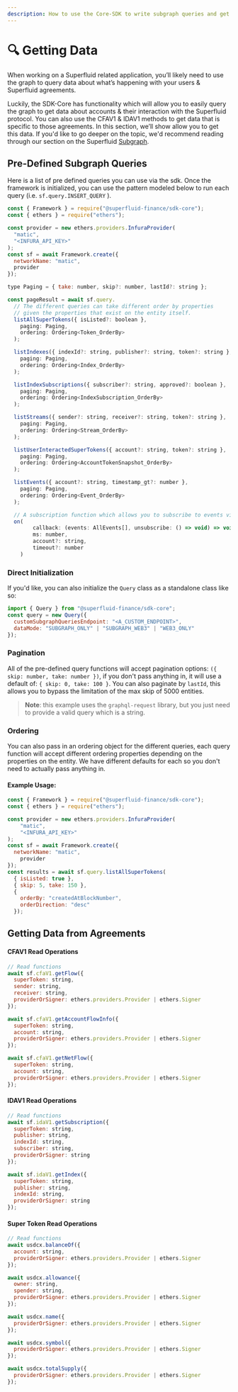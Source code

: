 ```yaml
---
description: How to use the Core-SDK to write subgraph queries and get account data
---
```


# 🔍 Getting Data

When working on a Superfluid related application, you’ll likely need to use the graph to query data about what’s happening with your users & Superfluid agreements.

Luckily, the SDK-Core has functionality which will allow you to easily query the graph to get data about accounts & their interaction with the Superfluid protocol. You can also use the CFAV1 & IDAV1 methods to get data that is specific to those agreements. In this section, we’ll show allow you to get this data. If you'd like to go deeper on the topic, we'd recommend reading through our section on the Superfluid [Subgraph](../../subgraph.md).&#x20;

## Pre-Defined Subgraph Queries

Here is a list of pre defined queries you can use via the sdk. Once the framework is initialized, you can use the pattern modeled below to run each query (i.e. `sf.query.INSERT_QUERY` ).

```javascript
const { Framework } = require("@superfluid-finance/sdk-core");
const { ethers } = require("ethers");

const provider = new ethers.providers.InfuraProvider(
  "matic",
  "<INFURA_API_KEY>"
);
const sf = await Framework.create({
  networkName: "matic",
  provider
});

type Paging = { take: number, skip?: number, lastId?: string };

const pageResult = await sf.query.
  // The different queries can take different order by properties 
  // given the properties that exist on the entity itself.
  listAllSuperTokens({ isListed?: boolean },
    paging: Paging,
    ordering: Ordering<Token_OrderBy>
  );

  listIndexes({ indexId?: string, publisher?: string, token?: string },
    paging: Paging,
    ordering: Ordering<Index_OrderBy>
  );

  listIndexSubscriptions({ subscriber?: string, approved?: boolean },
    paging: Paging,
    ordering: Ordering<IndexSubscription_OrderBy>
  );

  listStreams({ sender?: string, receiver?: string, token?: string },
    paging: Paging,
    ordering: Ordering<Stream_OrderBy>
  );

  listUserInteractedSuperTokens({ account?: string, token?: string },
    paging: Paging,
    ordering: Ordering<AccountTokenSnapshot_OrderBy>
  );

  listEvents({ account?: string, timestamp_gt?: number },
    paging: Paging,
    ordering: Ordering<Event_OrderBy>
  );

  // A subscription function which allows you to subscribe to events via polling.
  on(
        callback: (events: AllEvents[], unsubscribe: () => void) => void,
        ms: number,
        account?: string,
        timeout?: number
    )
```

### Direct Initialization

If you'd like, you can also initialize the `Query` class as a standalone class like so:

```javascript
import { Query } from "@superfluid-finance/sdk-core";
const query = new Query({
  customSubgraphQueriesEndpoint: "<A_CUSTOM_ENDPOINT>",
  dataMode: "SUBGRAPH_ONLY" | "SUBGRAPH_WEB3" | "WEB3_ONLY"
});
```

### Pagination

All of the pre-defined query functions will accept pagination options: `({ skip: number, take: number })`, if you don't pass anything in, it will use a default of: `{ skip: 0, take: 100 }`. You can also paginate by `lastId`, this allows you to bypass the limitation of the max skip of 5000 entities.

> **Note**: this example uses the `graphql-request` library, but you just need to provide a valid query which is a string.

### Ordering

You can also pass in an ordering object for the different queries, each query function will accept different ordering properties depending on the properties on the entity. We have different defaults for each so you don't need to actually pass anything in.

#### Example Usage:

```javascript
const { Framework } = require("@superfluid-finance/sdk-core");
const { ethers } = require("ethers");

const provider = new ethers.providers.InfuraProvider(
	"matic",
	"<INFURA_API_KEY>"
);
const sf = await Framework.create({
  networkName: "matic",
	provider
});
const results = await sf.query.listAllSuperTokens(
  { isListed: true },
  { skip: 5, take: 150 },
  {
    orderBy: "createdAtBlockNumber",
    orderDirection: "desc"
  });
```

## Getting Data from Agreements

#### CFAV1 Read Operations

```javascript
// Read functions
await sf.cfaV1.getFlow({
  superToken: string,
  sender: string,
  receiver: string,
  providerOrSigner: ethers.providers.Provider | ethers.Signer
});

await sf.cfaV1.getAccountFlowInfo({
  superToken: string,
  account: string,
  providerOrSigner: ethers.providers.Provider | ethers.Signer
});

await sf.cfaV1.getNetFlow({
  superToken: string,
  account: string,
  providerOrSigner: ethers.providers.Provider | ethers.Signer
});

```

#### IDAV1 Read Operations

```javascript
// Read functions
await sf.idaV1.getSubscription({
  superToken: string,
  publisher: string,
  indexId: string,
  subscriber: string,
  providerOrSigner: string
});

await sf.idaV1.getIndex({
  superToken: string,
  publisher: string,
  indexId: string,
  providerOrSigner: string
});
```

#### Super Token Read Operations

```javascript
// Read functions
await usdcx.balanceOf({
  account: string,
  providerOrSigner: ethers.providers.Provider | ethers.Signer
});

await usdcx.allowance({
  owner: string,
  spender: string,
  providerOrSigner: ethers.providers.Provider | ethers.Signer
});

await usdcx.name({
  providerOrSigner: ethers.providers.Provider | ethers.Signer
});

await usdcx.symbol({
  providerOrSigner: ethers.providers.Provider | ethers.Signer
});

await usdcx.totalSupply({
  providerOrSigner: ethers.providers.Provider | ethers.Signer
});
```
